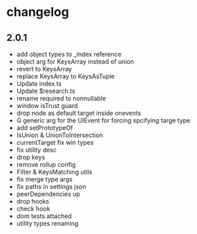 # changelog

## 2.0.1 

 - add object types to _index reference
 - object arg for KeysArray instead of union
 - revert to KeysArray
 - replace KeysArray to KeysAsTuple
 - Update index.ts
 - Update $research.ts
 - rename required to nonnullable
 - window isTrust guard
 - drop node as default target inside onevents
 - G generic arg for the UIEvent for forcing spcifying targe type 
 - add setPrototypeOf
 - IsUnion & UnionToIntersection
 - currentTarget fix win types
 - fix utility desc
 - drop keys
 - remove rollup config
 - Filter & KeysMatching utils
 - fix merge type args
 - fix paths in settings json
 - peerDependencies up
 - drop hooks
 - check hook
 - dom tests attached
 - utility types renaming

